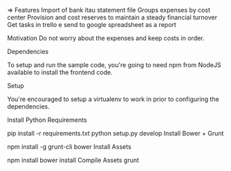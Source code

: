 => Features
Import of bank itau statement file
Groups expenses by cost center
Provision and cost reserves to maintain a steady financial turnover
Get tasks in trello e send to google spreadsheet as a report

Motivation
Do not worry about the expenses and keep costs in order.

Dependencies

To setup and run the sample code, you're going to need npm from NodeJS available to install the frontend code.

Setup

You're encouraged to setup a virtualenv to work in prior to configuring the dependencies.

Install Python Requirements

pip install -r requirements.txt
python setup.py develop
Install Bower + Grunt

npm install -g grunt-cli bower
Install Assets

npm install
bower install
Compile Assets
grunt
